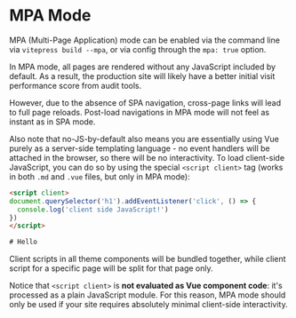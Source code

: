 # MPA Mode <Badge type="warning" text="experimental" />

MPA (Multi-Page Application) mode can be enabled via the command line via `vitepress build --mpa`, or via config through the `mpa: true` option.

In MPA mode, all pages are rendered without any JavaScript included by default. As a result, the production site will likely have a better initial visit performance score from audit tools.

However, due to the absence of SPA navigation, cross-page links will lead to full page reloads. Post-load navigations in MPA mode will not feel as instant as in SPA mode.

Also note that no-JS-by-default also means you are essentially using Vue purely as a server-side templating language - no event handlers will be attached in the browser, so there will be no interactivity. To load client-side JavaScript, you can do so by using the special `<script client>` tag (works in both `.md` and `.vue` files, but only in MPA mode):

```html
<script client>
document.querySelector('h1').addEventListener('click', () => {
  console.log('client side JavaScript!')
})
</script>

# Hello
```

Client scripts in all theme components will be bundled together, while client script for a specific page will be split for that page only.

Notice that `<script client>` is **not evaluated as Vue component code**: it's processed as a plain JavaScript module. For this reason, MPA mode should only be used if your site requires absolutely minimal client-side interactivity.
